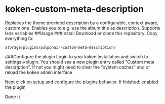 koken-custom-meta-description
=============================

Replaces the theme provided description by a configurable, context aware, custom one. Enables you to e.g. use the album title as description.  Supports lens variables
##Usage
###Install
Download or clone this repository. Copy everything to:
 ```
storage/plugins/pulponair-custom-meta-description/
```
###Configure the plugin
Login to your koken installation and switch to settings->plugin. You should see a new plugin entry called "Custom meta description". If not you might need to clear the "system caches" and or reload the koken admin interface.

Next click on setup and configure the plugins behavior. If finished: enabled the plugin



Done :)
